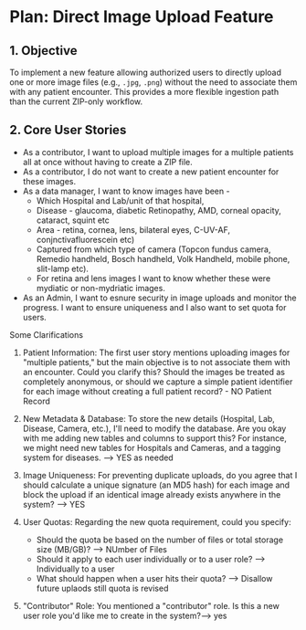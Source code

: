 # Plan: Direct Image Upload Feature

## 1. Objective

To implement a new feature allowing authorized users to directly upload one or more image files (e.g., `.jpg`, `.png`) without the need to associate them with any patient encounter. This provides a more flexible ingestion path than the current ZIP-only workflow.

## 2. Core User Stories

- As a contributor, I want to upload multiple images for a multiple patients all at once without having to create a ZIP file.
- As a contributor, I do not want to create  a new patient encounter for these images.
- As a data manager, I want to know images have been -  
    -   Which Hospital and Lab/unit of that hospital, 
    -   Disease - glaucoma, diabetic Retinopathy, AMD, corneal opacity, cataract, squint etc 
    -   Area - retina, cornea, lens, bilateral eyes, C-UV-AF, conjnctivafluorescein etc) 
    -   Captured from which type of camera (Topcon fundus camera, Remedio handheld, Bosch handheld, Volk Handheld, mobile phone, slit-lamp etc). 
    -   For retina  and lens images I want to know whether these were mydiatic or non-mydriatic images.
- As an Admin, I want to esnure security in image uploads and monitor the progress. I want to ensure uniqueness and I also want to set quota for users.


Some Clarifications

   1. Patient Information: The first user story mentions uploading images for "multiple patients," but the main objective is to not
      associate them with an encounter. Could you clarify this? Should the images be treated as completely anonymous, or should we
      capture a simple patient identifier for each image without creating a full patient record? - NO Patient Record

   2. New Metadata & Database: To store the new details (Hospital, Lab, Disease, Camera, etc.), I'll need to modify the database. Are
      you okay with me adding new tables and columns to support this? For instance, we might need new tables for Hospitals and Cameras,
      and a tagging system for diseases. --> YES as needed

   3. Image Uniqueness: For preventing duplicate uploads, do you agree that I should calculate a unique signature (an MD5 hash) for each
      image and block the upload if an identical image already exists anywhere in the system? --> YES


   4. User Quotas: Regarding the new quota requirement, could you specify:
       * Should the quota be based on the number of files or total storage size (MB/GB)? --> NUmber of Files
       * Should it apply to each user individually or to a user role? --> Individually to a user
       * What should happen when a user hits their quota? --> Disallow future uplaods still quota is revised

   5. "Contributor" Role: You mentioned a "contributor" role. Is this a new user role you'd like me to create in the system?--> yes

